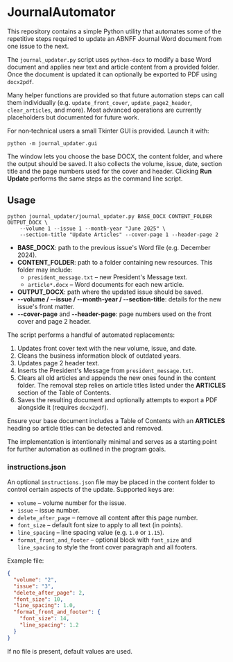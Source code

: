 # JournalAutomator

This repository contains a simple Python utility that automates some of the repetitive
steps required to update an ABNFF Journal Word document from one issue to the next.

The `journal_updater.py` script uses `python-docx` to modify a base Word document and
applies new text and article content from a provided folder. Once the document is
updated it can optionally be exported to PDF using `docx2pdf`.

Many helper functions are provided so that future automation steps can call them
individually (e.g. `update_front_cover`, `update_page2_header`, `clear_articles`,
and more). Most advanced operations are currently placeholders but documented
for future work.

For non‑technical users a small Tkinter GUI is provided. Launch it with:

```
python -m journal_updater.gui
```

The window lets you choose the base DOCX, the content folder, and where the
output should be saved. It also collects the volume, issue, date, section title
and the page numbers used for the cover and header. Clicking **Run Update**
performs the same steps as the command line script.
## Usage

```
python journal_updater/journal_updater.py BASE_DOCX CONTENT_FOLDER OUTPUT_DOCX \
    --volume 1 --issue 1 --month-year "June 2025" \
    --section-title "Update Articles" --cover-page 1 --header-page 2
```

- **BASE_DOCX**: path to the previous issue's Word file (e.g. December 2024).
- **CONTENT_FOLDER**: path to a folder containing new resources. This folder may
  include:
  - `president_message.txt` – new President's Message text.
  - `article*.docx` – Word documents for each new article.
- **OUTPUT_DOCX**: path where the updated issue should be saved.
- **--volume / --issue / --month-year / --section-title**: details for the new
  issue's front matter.
- **--cover-page** and **--header-page**: page numbers used on the front cover
  and page 2 header.

The script performs a handful of automated replacements:

1. Updates front cover text with the new volume, issue, and date.
2. Cleans the business information block of outdated years.
3. Updates page 2 header text.
4. Inserts the President's Message from `president_message.txt`.
5. Clears all old articles and appends the new ones found in the
   content folder. The removal step relies on article titles listed
   under the **ARTICLES** section of the Table of Contents.
6. Saves the resulting document and optionally attempts to export a PDF
   alongside it (requires `docx2pdf`).

Ensure your base document includes a Table of Contents with an
**ARTICLES** heading so article titles can be detected and removed.

The implementation is intentionally minimal and serves as a starting
point for further automation as outlined in the program goals.

### instructions.json

An optional `instructions.json` file may be placed in the content folder to
control certain aspects of the update. Supported keys are:

- `volume` – volume number for the issue.
- `issue` – issue number.
- `delete_after_page` – remove all content after this page number.
- `font_size` – default font size to apply to all text (in points).
- `line_spacing` – line spacing value (e.g. `1.0` or `1.15`).
- `format_front_and_footer` – optional block with `font_size` and
  `line_spacing` to style the front cover paragraph and all footers.

Example file:

```json
{
  "volume": "2",
  "issue": "3",
  "delete_after_page": 2,
  "font_size": 10,
  "line_spacing": 1.0,
  "format_front_and_footer": {
    "font_size": 14,
    "line_spacing": 1.2
  }
}
```

If no file is present, default values are used.
